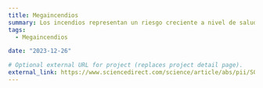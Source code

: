 ```yaml
---
title: Megaincendios
summary: Los incendios representan un riesgo creciente a nivel de salud pública y protección civil. Estamos desarrollando nuevos métodos para su prevención y predicción.
tags:
  - Megaincendios

date: "2023-12-26"

# Optional external URL for project (replaces project detail page).
external_link: https://www.sciencedirect.com/science/article/abs/pii/S0048969722074204?via%3Dihub
---
```

